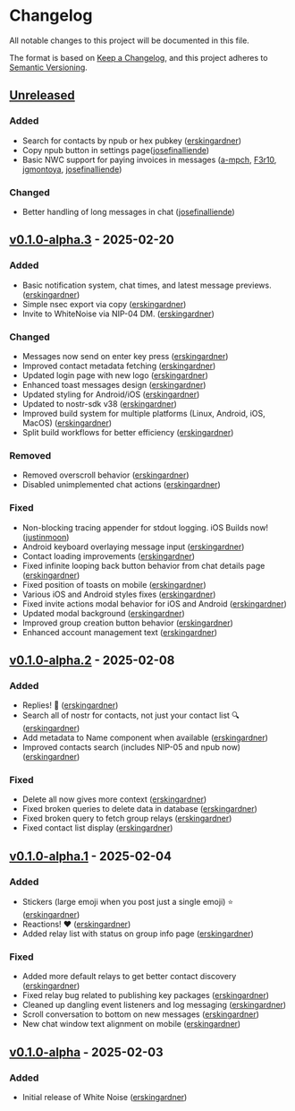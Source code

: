 # Changelog

All notable changes to this project will be documented in this file.

The format is based on [Keep a Changelog](https://keepachangelog.com/en/1.1.0/),
and this project adheres to [Semantic Versioning](https://semver.org/spec/v2.0.0.html).

## [Unreleased]

### Added

- Search for contacts by npub or hex pubkey ([erskingardner])
- Copy npub button in settings page([josefinalliende])
- Basic NWC support for paying invoices in messages ([a-mpch], [F3r10], [jgmontoya], [josefinalliende])

### Changed

- Better handling of long messages in chat ([josefinalliende])

## [v0.1.0-alpha.3] - 2025-02-20

### Added
- Basic notification system, chat times, and latest message previews. ([erskingardner])
- Simple nsec export via copy ([erskingardner])
- Invite to WhiteNoise via NIP-04 DM. ([erskingardner])

### Changed
- Messages now send on enter key press ([erskingardner])
- Improved contact metadata fetching ([erskingardner])
- Updated login page with new logo ([erskingardner])
- Enhanced toast messages design ([erskingardner])
- Updated styling for Android/iOS ([erskingardner])
- Updated to nostr-sdk v38 ([erskingardner])
- Improved build system for multiple platforms (Linux, Android, iOS, MacOS) ([erskingardner])
- Split build workflows for better efficiency ([erskingardner])

### Removed
- Removed overscroll behavior ([erskingardner])
- Disabled unimplemented chat actions ([erskingardner])

### Fixed
- Non-blocking tracing appender for stdout logging. iOS Builds now! ([justinmoon])
- Android keyboard overlaying message input ([erskingardner])
- Contact loading improvements ([erskingardner])
- Fixed infinite looping back button behavior from chat details page ([erskingardner])
- Fixed position of toasts on mobile ([erskingardner])
- Various iOS and Android styles fixes ([erskingardner])
- Fixed invite actions modal behavior for iOS and Android ([erskingardner])
- Updated modal background ([erskingardner])
- Improved group creation button behavior ([erskingardner])
- Enhanced account management text ([erskingardner])

## [v0.1.0-alpha.2] - 2025-02-08

### Added
- Replies! 💬 ([erskingardner])
- Search all of nostr for contacts, not just your contact list 🔍 ([erskingardner])
- Add metadata to Name component when available ([erskingardner])
- Improved contacts search (includes NIP-05 and npub now) ([erskingardner])

### Fixed
- Delete all now gives more context ([erskingardner])
- Fixed broken queries to delete data in database ([erskingardner])
- Fixed broken query to fetch group relays ([erskingardner])
- Fixed contact list display ([erskingardner])

## [v0.1.0-alpha.1] - 2025-02-04

### Added
- Stickers (large emoji when you post just a single emoji) ⭐ ([erskingardner])
- Reactions! ❤️ ([erskingardner])
- Added relay list with status on group info page ([erskingardner])

### Fixed
- Added more default relays to get better contact discovery ([erskingardner])
- Fixed relay bug related to publishing key packages ([erskingardner])
- Cleaned up dangling event listeners and log messaging ([erskingardner])
- Scroll conversation to bottom on new messages ([erskingardner])
- New chat window text alignment on mobile ([erskingardner])

## [v0.1.0-alpha] - 2025-02-03

### Added
- Initial release of White Noise ([erskingardner])


<!-- Contributors -->
[erskingardner]: <https://github.com/erskingardner> (nostr:npub1zuuajd7u3sx8xu92yav9jwxpr839cs0kc3q6t56vd5u9q033xmhsk6c2uc)
[justinmoon]: <https://github.com/justinmoon> (nostr:npub1zxu639qym0esxnn7rzrt48wycmfhdu3e5yvzwx7ja3t84zyc2r8qz8cx2y)
[hodlbod]: <https://github.com/staab> (nostr:npub1jlrs53pkdfjnts29kveljul2sm0actt6n8dxrrzqcersttvcuv3qdjynqn)
[dmcarrington]: <https://github.com/dmcarrington>
[josefinalliende]: <https://github.com/josefinalliende>
[jgmontoya]: <https://github.com/jgmontoya> (nostr:npub1jgm0ntzjr03wuzj5788llhed7l6fst05um4ej2r86ueaa08etv6sgd669p)
[a-mpch]: <https://github.com/a-mpch> (nostr:npub1mpchxagw3kaglylnyajzjmghdj63vly9q5eu7d62fl72f2gz8xfqk6nwkd)
[F3r10]: <https://github.com/F3r10>



<!-- Tags -->
[Unreleased]: https://github.com/erskingardner/whitenoise/compare/v0.1.0-alpha.3...HEAD
[v0.1.0-alpha.3]: https://github.com/erskingardner/whitenoise/releases/tag/v0.1.0-alpha.3
[v0.1.0-alpha.2]: https://github.com/erskingardner/whitenoise/releases/tag/v0.1.0-alpha.2
[v0.1.0-alpha.1]: https://github.com/erskingardner/whitenoise/releases/tag/v0.1.0-alpha.1
[v0.1.0-alpha]: https://github.com/erskingardner/whitenoise/releases/tag/v0.1.0-alpha


<!-- Categories
`Added` for new features.
`Changed` for changes in existing functionality.
`Deprecated` for soon-to-be removed features.
`Removed` for now removed features.
`Fixed` for any bug fixes.
`Security` in case of vulnerabilities.
-->
